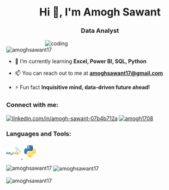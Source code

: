 <h1 align="center">Hi 👋, I'm Amogh Sawant</h1>
<h3 align="center">Data Analyst</h3>

<img align="right" alt="coding" width="400" src="https://i.giphy.com/media/3oKIPEqDGUULpEU0aQ/giphy.webp">

<p align="left"> <img src="https://komarev.com/ghpvc/?username=amoghsawant17&label=Profile%20views&color=0e75b6&style=flat" alt="amoghsawant17" /> </p>

- 🌱 I’m currently learning **Excel, Power BI, SQL, Python**

- 📫 You can reach out to me at **amoghsawant17@gmail.com**

- ⚡ Fun fact **Inquisitive mind, data-driven future ahead!**

<h3 align="left">Connect with me:</h3>
<p align="left">
<a href="https://linkedin.com/in/linkedin.com/in/amogh-sawant-07b4b712a" target="blank"><img align="center" src="https://raw.githubusercontent.com/rahuldkjain/github-profile-readme-generator/master/src/images/icons/Social/linked-in-alt.svg" alt="linkedin.com/in/amogh-sawant-07b4b712a" height="30" width="40" /></a>
<a href="https://kaggle.com/amogh1708" target="blank"><img align="center" src="https://raw.githubusercontent.com/rahuldkjain/github-profile-readme-generator/master/src/images/icons/Social/kaggle.svg" alt="amogh1708" height="30" width="40" /></a>
</p>

<h3 align="left">Languages and Tools:</h3>
<p align="left"> <a href="https://www.mysql.com/" target="_blank" rel="noreferrer"> <img src="https://raw.githubusercontent.com/devicons/devicon/master/icons/mysql/mysql-original-wordmark.svg" alt="mysql" width="40" height="40"/> </a> <a href="https://www.python.org" target="_blank" rel="noreferrer"> <img src="https://raw.githubusercontent.com/devicons/devicon/master/icons/python/python-original.svg" alt="python" width="40" height="40"/> </a> </p>

<p><img align="left" src="https://github-readme-stats.vercel.app/api/top-langs?username=amoghsawant17&show_icons=true&locale=en&layout=compact" alt="amoghsawant17" /></p>

<p>&nbsp;<img align="center" src="https://github-readme-stats.vercel.app/api?username=amoghsawant17&show_icons=true&locale=en" alt="amoghsawant17" /></p>

<p><img align="center" src="https://github-readme-streak-stats.herokuapp.com/?user=amoghsawant17&" alt="amoghsawant17" /></p>
